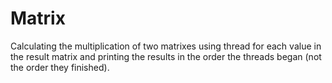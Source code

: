 # Matrix
Calculating the multiplication of two matrixes using thread for each value in the result matrix and printing the results in the order the threads began (not the order they finished).
